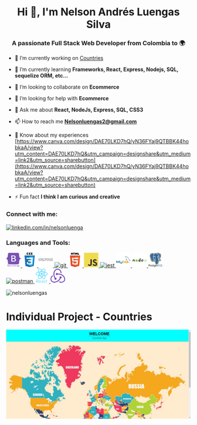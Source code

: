 <h1 align="center">Hi 👋, I'm Nelson Andrés Luengas Silva</h1>
<h3 align="center">A passionate Full Stack Web Developer from Colombia to 🌍</h3>

- 🔭 I’m currently working on [Countries](https://github.com/NELSONLUENGAS/PI_COUNTRIES)

- 🌱 I’m currently learning **Frameworks, React, Express, Nodejs, SQL, sequelize ORM, etc...**

- 👯 I’m looking to collaborate on **Ecommerce**

- 🤝 I’m looking for help with **Ecommerce**

- 💬 Ask me about **React, NodeJs, Express, SQL, CSS3**

- 📫 How to reach me **Nelsonluengas2@gmail.com**

- 📄 Know about my experiences [https://www.canva.com/design/DAE70LKD7hQ/yN36FYaj9QTBBK44hobkaA/view?utm_content=DAE70LKD7hQ&utm_campaign=designshare&utm_medium=link2&utm_source=sharebutton](https://www.canva.com/design/DAE70LKD7hQ/yN36FYaj9QTBBK44hobkaA/view?utm_content=DAE70LKD7hQ&utm_campaign=designshare&utm_medium=link2&utm_source=sharebutton)

- ⚡ Fun fact **I think I am curious and creative**

<h3 align="left">Connect with me:</h3>
<p align="left">
<a href="https://linkedin.com/in/nelsonluengas" target="blank"><img align="center" src="https://raw.githubusercontent.com/rahuldkjain/github-profile-readme-generator/master/src/images/icons/Social/linked-in-alt.svg" alt="linkedin.com/in/nelsonluenga" height="30" width="40" /></a>
</p>

<h3 align="left">Languages and Tools:</h3>
<p align="left"> <a href="https://getbootstrap.com" target="_blank" rel="noreferrer"> <img src="https://raw.githubusercontent.com/devicons/devicon/master/icons/bootstrap/bootstrap-plain-wordmark.svg" alt="bootstrap" width="40" height="40"/> </a> <a href="https://www.w3schools.com/css/" target="_blank" rel="noreferrer"> <img src="https://raw.githubusercontent.com/devicons/devicon/master/icons/css3/css3-original-wordmark.svg" alt="css3" width="40" height="40"/> </a> <a href="https://expressjs.com" target="_blank" rel="noreferrer"> <img src="https://raw.githubusercontent.com/devicons/devicon/master/icons/express/express-original-wordmark.svg" alt="express" width="40" height="40"/> </a> <a href="https://git-scm.com/" target="_blank" rel="noreferrer"> <img src="https://www.vectorlogo.zone/logos/git-scm/git-scm-icon.svg" alt="git" width="40" height="40"/> </a> <a href="https://www.w3.org/html/" target="_blank" rel="noreferrer"> <img src="https://raw.githubusercontent.com/devicons/devicon/master/icons/html5/html5-original-wordmark.svg" alt="html5" width="40" height="40"/> </a> <a href="https://developer.mozilla.org/en-US/docs/Web/JavaScript" target="_blank" rel="noreferrer"> <img src="https://raw.githubusercontent.com/devicons/devicon/master/icons/javascript/javascript-original.svg" alt="javascript" width="40" height="40"/> </a> <a href="https://jestjs.io" target="_blank" rel="noreferrer"> <img src="https://www.vectorlogo.zone/logos/jestjsio/jestjsio-icon.svg" alt="jest" width="40" height="40"/> </a> <a href="https://www.mysql.com/" target="_blank" rel="noreferrer"> <img src="https://raw.githubusercontent.com/devicons/devicon/master/icons/mysql/mysql-original-wordmark.svg" alt="mysql" width="40" height="40"/> </a> <a href="https://nodejs.org" target="_blank" rel="noreferrer"> <img src="https://raw.githubusercontent.com/devicons/devicon/master/icons/nodejs/nodejs-original-wordmark.svg" alt="nodejs" width="40" height="40"/> </a> <a href="https://www.postgresql.org" target="_blank" rel="noreferrer"> <img src="https://raw.githubusercontent.com/devicons/devicon/master/icons/postgresql/postgresql-original-wordmark.svg" alt="postgresql" width="40" height="40"/> </a> <a href="https://postman.com" target="_blank" rel="noreferrer"> <img src="https://www.vectorlogo.zone/logos/getpostman/getpostman-icon.svg" alt="postman" width="40" height="40"/> </a> <a href="https://reactjs.org/" target="_blank" rel="noreferrer"> <img src="https://raw.githubusercontent.com/devicons/devicon/master/icons/react/react-original-wordmark.svg" alt="react" width="40" height="40"/> </a> <a href="https://redux.js.org" target="_blank" rel="noreferrer"> <img src="https://raw.githubusercontent.com/devicons/devicon/master/icons/redux/redux-original.svg" alt="redux" width="40" height="40"/> </a> </p>

<p><img align="center" src="https://github-readme-stats.vercel.app/api/top-langs?username=nelsonluengas&show_icons=true&locale=en&layout=compact" alt="nelsonluengas" /></p>


# Individual Project - Countries

<p align="center">
  <img height="" src="./assets/3.jpg" />
</p>